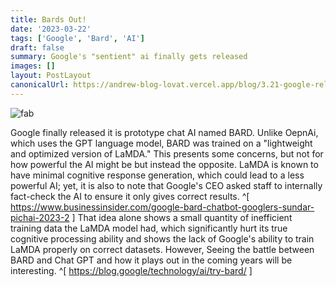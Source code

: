 ```yaml
---
title: Bards Out!
date: '2023-03-22'
tags: ['Google', 'Bard', 'AI']
draft: false
summary: Google's "sentient" ai finally gets released
images: []
layout: PostLayout
canonicalUrl: https://andrew-blog-lovat.vercel.app/blog/3.21-google-releases-bard-ai
---
```


![fab](/static/images/bard-ai.webp)

Google finally released it is prototype chat AI named BARD. Unlike OepnAi, which uses the GPT language model, BARD was trained on a "lightweight and optimized version of LaMDA." This presents some concerns, but not for how powerful the AI might be but instead the opposite. LaMDA is known to have minimal cognitive response generation, which could lead to a less powerful AI; yet, it is also to note that Google's CEO asked staff to internally fact-check the AI to ensure it only gives correct results. ^[ https://www.businessinsider.com/google-bard-chatbot-googlers-sundar-pichai-2023-2 ] That idea alone shows a small quantity of inefficient training data the LaMDA model had, which significantly hurt its true cognitive processing ability and shows the lack of Google's ability to train LaMDA properly on correct datasets. However, Seeing the battle between BARD and Chat GPT and how it plays out in the coming years will be interesting. ^[ https://blog.google/technology/ai/try-bard/ ]
